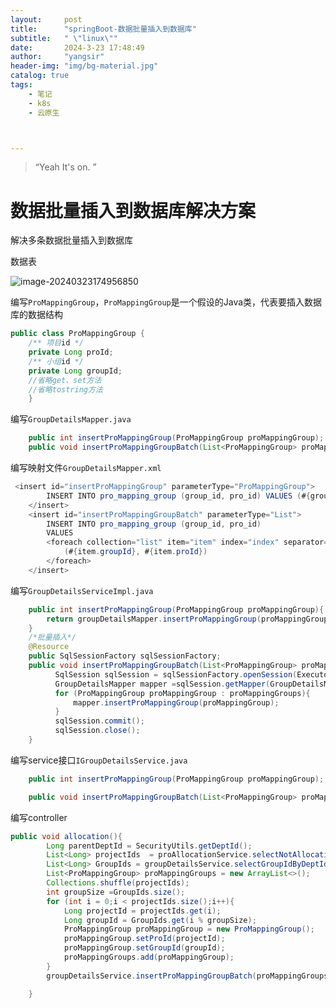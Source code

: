 ```yaml
---
layout:     post
title:      "springBoot-数据批量插入到数据库"
subtitle:   " \"linux\""
date:       2024-3-23 17:48:49
author:     "yangsir"
header-img: "img/bg-material.jpg"
catalog: true
tags:
    - 笔记
    - k8s
    - 云原生



---
```


> “Yeah It's on. ”


<p id = "build"></p>

# 数据批量插入到数据库解决方案





解决多条数据批量插入到数据库



数据表

![image-20240323174956850](\杨sir\AppData\Roaming\Typora\typora-user-images\image-20240323174956850.png)



编写`ProMappingGroup`，`ProMappingGroup`是一个假设的Java类，代表要插入数据库的数据结构

```java
public class ProMappingGroup {
    /** 项目id */
    private Long proId;
    /** 小组id */
    private Long groupId;
    //省略get、set方法
    //省略tostring方法
    }
```



编写`GroupDetailsMapper.java`

```java
    public int insertProMappingGroup(ProMappingGroup proMappingGroup);
    public void insertProMappingGroupBatch(List<ProMappingGroup> proMappingGroups);
```



编写映射文件`GroupDetailsMapper.xml`

```java
 <insert id="insertProMappingGroup" parameterType="ProMappingGroup">
        INSERT INTO pro_mapping_group (group_id, pro_id) VALUES (#{groupId}, #{proId})
    </insert>
    <insert id="insertProMappingGroupBatch" parameterType="List">
        INSERT INTO pro_mapping_group (group_id, pro_id)
        VALUES
        <foreach collection="list" item="item" index="index" separator=",">
            (#{item.groupId}, #{item.proId})
        </foreach>
    </insert>
```



编写`GroupDetailsServiceImpl.java`

```java
    public int insertProMappingGroup(ProMappingGroup proMappingGroup){
        return groupDetailsMapper.insertProMappingGroup(proMappingGroup);
    }
    /*批量插入*/
    @Resource
    public SqlSessionFactory sqlSessionFactory;
    public void insertProMappingGroupBatch(List<ProMappingGroup> proMappingGroups) {
          SqlSession sqlSession = sqlSessionFactory.openSession(ExecutorType.BATCH,false);
          GroupDetailsMapper mapper =sqlSession.getMapper(GroupDetailsMapper.class);
          for (ProMappingGroup proMappingGroup : proMappingGroups){
              mapper.insertProMappingGroup(proMappingGroup);
          }
          sqlSession.commit();
          sqlSession.close();
    }
```



编写service接口`IGroupDetailsService.java`

```java
    public int insertProMappingGroup(ProMappingGroup proMappingGroup);

    public void insertProMappingGroupBatch(List<ProMappingGroup> proMappingGroups);
```



编写controller

```java
public void allocation(){
        Long parentDeptId = SecurityUtils.getDeptId();
        List<Long> projectIds  = proAllocationService.selectNotAllocationByParentDeptId(parentDeptId);
        List<Long> GroupIds = groupDetailsService.selectGroupIdByDeptId(parentDeptId);
        List<ProMappingGroup> proMappingGroups = new ArrayList<>();
        Collections.shuffle(projectIds);
        int groupSize =GroupIds.size();
        for (int i = 0;i < projectIds.size();i++){
            Long projectId = projectIds.get(i);
            Long groupId = GroupIds.get(i % groupSize);
            ProMappingGroup proMappingGroup = new ProMappingGroup();
            proMappingGroup.setProId(projectId);
            proMappingGroup.setGroupId(groupId);
            proMappingGroups.add(proMappingGroup);
        }
        groupDetailsService.insertProMappingGroupBatch(proMappingGroups);

    }
```

